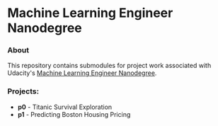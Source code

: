 # Machine Learning Engineer Nanodegree

### About

This repository contains submodules for project work associated with Udacity's [Machine Learning Engineer Nanodegree](https://www.udacity.com/course/nd009).

### Projects:

- **p0** - Titanic Survival Exploration
- **p1** - Predicting Boston Housing Pricing
